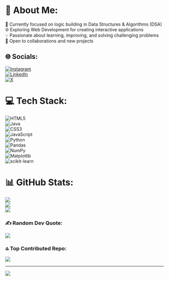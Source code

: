 # 💫 About Me:
🚀 Currently focused on logic building in Data Structures & Algorithms (DSA)  
🌐 Exploring Web Development for creating interactive applications  
💡 Passionate about learning, improving, and solving challenging problems  
🤝 Open to collaborations and new projects  

## 🌐 Socials:
[![Instagram](https://img.shields.io/badge/Instagram-%23E4405F.svg?logo=Instagram&logoColor=white)](https://instagram.com/ig.Vishav)  
[![LinkedIn](https://img.shields.io/badge/LinkedIn-%230077B5.svg?logo=linkedin&logoColor=white)](https://linkedin.com/in/vishavgupta)  
[![X](https://img.shields.io/badge/X-black.svg?logo=X&logoColor=white)](https://x.com/VishavGuptaaa)  

# 💻 Tech Stack:
![HTML5](https://img.shields.io/badge/html5-%23E34F26.svg?style=for-the-badge&logo=html5&logoColor=white)  
![Java](https://img.shields.io/badge/java-%23ED8B00.svg?style=for-the-badge&logo=openjdk&logoColor=white)  
![CSS3](https://img.shields.io/badge/css3-%231572B6.svg?style=for-the-badge&logo=css3&logoColor=white)  
![JavaScript](https://img.shields.io/badge/javascript-%23323330.svg?style=for-the-badge&logo=javascript&logoColor=%23F7DF1E)  
![Python](https://img.shields.io/badge/python-3670A0?style=for-the-badge&logo=python&logoColor=ffdd54)  
![Pandas](https://img.shields.io/badge/pandas-%23150458.svg?style=for-the-badge&logo=pandas&logoColor=white)  
![NumPy](https://img.shields.io/badge/numpy-%23013243.svg?style=for-the-badge&logo=numpy&logoColor=white)  
![Matplotlib](https://img.shields.io/badge/Matplotlib-%23ffffff.svg?style=for-the-badge&logo=Matplotlib&logoColor=black)  
![scikit-learn](https://img.shields.io/badge/scikit--learn-%23F7931E.svg?style=for-the-badge&logo=scikit-learn&logoColor=white)  

# 📊 GitHub Stats:
![](https://github-readme-stats.vercel.app/api?username=VishavGupta01&theme=highcontrast&hide_border=false&include_all_commits=false&count_private=false)  
![](https://github-readme-streak-stats.herokuapp.com/?user=VishavGupta01&theme=highcontrast&hide_border=false)  
![](https://github-readme-stats.vercel.app/api/top-langs/?username=VishavGupta01&theme=highcontrast&hide_border=false&include_all_commits=false&count_private=false&layout=compact&exclude_repo=*.ipynb)  

### ✍️ Random Dev Quote:
![](https://quotes-github-readme.vercel.app/api?type=horizontal&theme=dark)  

### 🔝 Top Contributed Repo:
![](https://github-contributor-stats.vercel.app/api?username=VishavGupta01&limit=5&theme=highcontrast&combine_all_yearly_contributions=true)  

---
[![](https://visitcount.itsvg.in/api?id=VishavGupta01&icon=0&color=1)](https://visitcount.itsvg.in)  

<!-- Proudly created with GPRM ( https://gprm.itsvg.in ) -->
